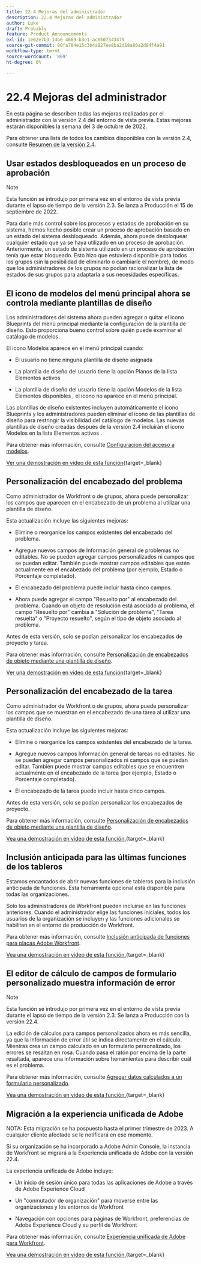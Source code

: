 ```yaml
---
title: 22.4 Mejoras del administrador
description: 22.4 Mejoras del administrador
author: Luke
draft: Probably
feature: Product Announcements
exl-id: 1e62e7b3-14b6-4669-b3e1-ac6507343479
source-git-commit: 80fa784e15c3b4a927ee8ba2d18a80a2d84f4a91
workflow-type: tm+mt
source-wordcount: '869'
ht-degree: 0%

---
```


# 22.4 Mejoras del administrador

En esta página se describen todas las mejoras realizadas por el administrador con la versión 2.4 del entorno de vista previa. Estas mejoras estarán disponibles la semana del 3 de octubre de 2022.

Para obtener una lista de todos los cambios disponibles con la versión 2.4, consulte [Resumen de la versión 2.4](/help/quicksilver/product-announcements/product-releases/22.4-release-activity/22-4-release-overview.md).

## Usar estados desbloqueados en un proceso de aprobación

>[!NOTE]
>
>Esta función se introdujo por primera vez en el entorno de vista previa durante el lapso de tiempo de la versión 2.3. Se lanza a Producción el 15 de septiembre de 2022.

Para darle más control sobre los procesos y estados de aprobación en su sistema, hemos hecho posible crear un proceso de aprobación basado en un estado del sistema desbloqueado. Además, ahora puede desbloquear cualquier estado que ya se haya utilizado en un proceso de aprobación. Anteriormente, un estado de sistema utilizado en un proceso de aprobación tenía que estar bloqueado. Esto hizo que estuviera disponible para todos los grupos (sin la posibilidad de eliminarlo o cambiarle el nombre), de modo que los administradores de los grupos no podían racionalizar la lista de estados de sus grupos para adaptarla a sus necesidades específicas.

## El icono de modelos del menú principal ahora se controla mediante plantillas de diseño

Los administradores del sistema ahora pueden agregar o quitar el icono Blueprints del menú principal mediante la configuración de la plantilla de diseño. Esto proporciona bueno control sobre quién puede examinar el catálogo de modelos.

El icono Modelos aparece en el menú principal cuando:

* El usuario no tiene ninguna plantilla de diseño asignada

* La plantilla de diseño del usuario tiene la opción Planos de la lista Elementos activos

* La plantilla de diseño del usuario tiene la opción Modelos de la lista Elementos disponibles , el icono no aparece en el menú principal.

Las plantillas de diseño existentes incluyen automáticamente el icono Blueprints y los administradores pueden eliminar el icono de las plantillas de diseño para restringir la visibilidad del catálogo de modelos. Las nuevas plantillas de diseño creadas después de la versión 2.4 incluirán el icono Modelos en la lista Elementos activos .

Para obtener más información, consulte [Configuración del acceso a modelos](/help/quicksilver/administration-and-setup/blueprints/configure-access-to-blueprints.md).

[Ver una demostración en vídeo de esta función](https://video.tv.adobe.com/v/3412382/){target=_blank}

## Personalización del encabezado del problema

Como administrador de Workfront o de grupos, ahora puede personalizar los campos que aparecen en el encabezado de un problema al utilizar una plantilla de diseño.

Esta actualización incluye las siguientes mejoras:

* Elimine o reorganice los campos existentes del encabezado del problema.

* Agregue nuevos campos de Información general de problemas no editables. No se pueden agregar campos personalizados ni campos que se puedan editar. También puede mostrar campos editables que estén actualmente en el encabezado del problema (por ejemplo, Estado o Porcentaje completado).

* El encabezado del problema puede incluir hasta cinco campos.

* Ahora puede agregar el campo &quot;Resuelto por&quot; al encabezado del problema. Cuando un objeto de resolución está asociado al problema, el campo &quot;Resuelto por&quot; cambia a &quot;Solución de problema&quot;, &quot;Tarea resuelta&quot; o &quot;Proyecto resuelto&quot;, según el tipo de objeto asociado al problema.

Antes de esta versión, solo se podían personalizar los encabezados de proyecto y tarea.



Para obtener más información, consulte [Personalización de encabezados de objeto mediante una plantilla de diseño](/help/quicksilver/administration-and-setup/customize-workfront/use-layout-templates/customize-object-headers.md).

[Ver una demostración en vídeo de esta función](https://video.tv.adobe.com/v/3412383/){target=_blank}

## Personalización del encabezado de la tarea

Como administrador de Workfront o de grupos, ahora puede personalizar los campos que se muestran en el encabezado de una tarea al utilizar una plantilla de diseño.

Esta actualización incluye las siguientes mejoras:

* Elimine o reorganice los campos existentes del encabezado de la tarea.

* Agregue nuevos campos Información general de tareas no editables. No se pueden agregar campos personalizados ni campos que se puedan editar. También puede mostrar campos editables que se encuentren actualmente en el encabezado de la tarea (por ejemplo, Estado o Porcentaje completado).

* El encabezado de la tarea puede incluir hasta cinco campos.

Antes de esta versión, solo se podían personalizar los encabezados de proyecto.

Para obtener más información, consulte [Personalización de encabezados de objeto mediante una plantilla de diseño](/help/quicksilver/administration-and-setup/customize-workfront/use-layout-templates/customize-object-headers.md).

[Vea una demostración en vídeo de esta función.](https://video.tv.adobe.com/v/3412384/){target=_blank}

## Inclusión anticipada para las últimas funciones de los tableros

Estamos encantados de abrir nuevas funciones de tableros para la inclusión anticipada de funciones. Esta herramienta opcional está disponible para todas las organizaciones.

Solo los administradores de Workfront pueden incluirse en las funciones anteriores. Cuando el administrador elige las funciones iniciales, todos los usuarios de la organización se incluyen y las funciones adicionales se habilitan en el entorno de producción de Workfront.

Para obtener más información, consulte [Inclusión anticipada de funciones para placas Adobe Workfront](/help/quicksilver/agile/get-started-with-boards/boards-early-feature-opt-in.md).

[Vea una demostración en vídeo de esta función.](https://video.tv.adobe.com/v/3412386/){target=_blank}

## El editor de cálculo de campos de formulario personalizado muestra información de error

>[!NOTE]
>
>Esta función se introdujo por primera vez en el entorno de vista previa durante el lapso de tiempo de la versión 2.3. Se lanza a Producción con la versión 22.4.

La edición de cálculos para campos personalizados ahora es más sencilla, ya que la información de error útil se indica directamente en el cálculo. Mientras crea un campo calculado en un formulario personalizado, los errores se resaltan en rosa. Cuando pasa el ratón por encima de la parte resaltada, aparece una información sobre herramientas para describir cuál es el problema.

Para obtener más información, consulte [Agregar datos calculados a un formulario personalizado](/help/quicksilver/administration-and-setup/customize-workfront/create-manage-custom-forms/add-calculated-data-to-custom-form.md).

[Vea una demostración en vídeo de esta función.](https://video.tv.adobe.com/v/3412387/){target=_blank}

## Migración a la experiencia unificada de Adobe

NOTA: Esta migración se ha pospuesto hasta el primer trimestre de 2023. A cualquier cliente afectado se le notificará en ese momento.

Si su organización se ha incorporado a Adobe Admin Console, la instancia de Workfront se migrará a la Experiencia unificada de Adobe con la versión 22.4.

La experiencia unificada de Adobe incluye:

* Un inicio de sesión único para todas las aplicaciones de Adobe a través de Adobe Experience Cloud

* Un &quot;conmutador de organización&quot; para moverse entre las organizaciones y los entornos de Workfront

* Navegación con opciones para páginas de Workfront, preferencias de Adobe Experience Cloud y su perfil de Workfront

Para obtener más información, consulte [Experiencia unificada de Adobe para Workfront](/help/quicksilver/workfront-basics/navigate-workfront/workfront-navigation/adobe-unified-experience.md).

[Vea una demostración en vídeo de esta función.](https://video.tv.adobe.com/v/3412388/){target=_blank}
